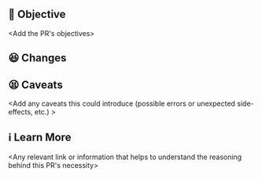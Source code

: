 ## 🤔 Objective
<Add the PR's objectives>

## 😆 Changes
<Add a list of changes this PR will cause>

## 😫 Caveats
<Add any caveats this could introduce (possible errors or unexpected side-effects, etc.) >
  
## ℹ️ Learn More
<Any relevant link or information that helps to understand the reasoning behind this PR's necessity>
